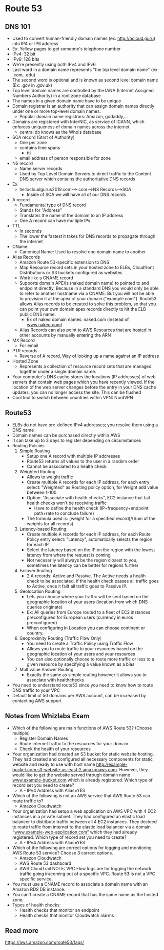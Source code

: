 # Route 53

## DNS 101
- Used to convert human-friendly domain names (ex:  http://acloud.guru) into IP4 or IP6 address
- Ex:  Yellow pages to get someone's telephone number
- IPv4:  32 bit
- IPv6:  128 bits
- We're presently using both IPv4 and IPv6
- Last word in a domain name represents "the top level domain name" (ex:  .com, .edu)
- The second word is optional and is known as second level domain name (Ex:  .gov in .gov.uk)
- Top level domain names are controlled by the IANA (Internet Assigned Numbers Authority) in a root zone database
- The names in a given domain name have to be unique
- Domain registrar is an authority that can assign domain names directly under one or more top-level domain names.
    - Popular domain name registrars: Amazon, godaddy,...
- Domains are registered with InterNIC, as service of ICANN, which enforces uniqueness of domain names across the internet
    - central db knows as the WhoIs database
- SOA record (Start of Authority)
    - One per zone
    - contains time spans
        - ttl
    - email address of person responsible for zone
- NS record
    - Name server records
    - Used by Top Level Domain Servers to direct traffic to the Content DNS server which contains the authoritative DNS records
- Ex:
    - hellocloudgurus2019.com-->.com-->NS Records-->SOA
        - Inside of SOA we will have all of our DNS records
- A record
    - Fundamental type of DNS record
    - Stands for "Address"
    - Translates the name of the domain to an IP address
    - One A record can have multiple IPs
- TTL
    - In seconds
    - The lower the fastest it takes for DNS records to propagate through the internet
- CName
    - Canonical Name:  Used to resolve one domain name to another
- Alias Records
    - Amazon Route 53-specific extension to DNS
    - Map Resource record sets in your hosted zone to ELBs, Cloudfront Distributions or S3 buckets configured as websites
    - Work like a CNAME record
    - Supports domain APEXs (naked domain name) to pointed to and endpoint directly. Because in a standard DNS you would only be able to refer to another hostname via a CNAME. But you will not be able to provision it at the apex of your domain ("example.com"). Route53 allows Alias records to be created to solve this problem, so that you can point your own domain apex records directly to hit the ELB public DNS name.
        - Ex of naked domain names:  naked.com (instead of www.naked.com)
    - Alias Records can also point to AWS Resources that are hosted in other accounts by manually entering the ARN
- MX Record
    - For email
- PTR records
    - Reverse of A record, Way of looking up a name against an IP address
- Hosted Zone
    - Represents a collection of resource record sets that are managed together under a single domain name.
- Your computer's DNS cache stores the locations (IP addresses) of web servers that contain web pages which you have recently viewed. If the location of the web server changes before the entry in your DNS cache updates, you can no longer access the site.  This can be flushed
- Cool tool to switch between countries within VPN:  NordVPN

## Route53
- ELBs do not have pre-defined IPv4 addresses; you resolve them using a DNS name
- Domain names can be purchased directly within AWS
- It can take up to 3 days to register depending on circumstances
- Routing Policies
    1. Simple Routing
        - Setup one A record with multiple IP addresses
        - Route53 returns all values to the user in a random order
        - Cannot be associated to a health check
    2. Weighted Routing
        - Allows to weight traffic
        - Create multiple A records for each IP address, for each entry select:  "Weighted" as Routing policy option, for Weight add value between 1-100. 
        - Option:  "Associate with health checks", EC2 instance that fail health checks won't be receiving traffic 
            - Have to define the health check (IP+frequency+endpoint path+rate to conclude failure)
        - The formula used is:  (weight for a specified record)/(Sum of the weights for all records)
    3. Latency-based Routing
        - Create multiple A records for each IP address, for each Route Policy entry select:  "Latency", automatically selects the region for each IP
        - Select the latency based on the IP on the region with the lowest latency from where the request is coming
        - Not necesarily will always be the region closest to you, sometimes the latency can be better for regions further
    4. Failover Routing
        - 2 A records:  Active and Passive.  The Active needs a health check to be associated, if the health check passes all traffic goes to Active, once it failt all traffic goes to Passive IP.
    5. Geolocation Routing
        - Lets you choose where your traffic will be sent based on the geographic location of your users (location from which DNS queries originate)
        - Ex:  All queries from Europe routed to a fleet of EC2 instances preconfigured for European users (currency in euros preconfigured)
        - When configuring in Location you can choose continent or country.
    6. Geoproximity Routing (Traffic Flow Only)
        - You need to create a Traffic Policy using Traffic Flow 
        - Allows you to route traffic to your resources based on the geographic location of your users and your resources
        - You can also optionally choose to route more traffic or less to a given resource by specifying a value known as a bias
    7. Multivalue Answer Routing
        - Exactly the same as simple routing however it allows you to associate with healthchecks 
- You need to understand route53 since you need to know how to route DNS traffic to your VPC
- Default limit of 50 domains per AWS account, can be increased by contacting AWS support

## Notes from Whizlabs Exam
- Which of the following are main functions of AWS Route 53? (Choose multiple)
    - Register Domain Names
    - Route Internet traffic to the resources for your domain
    - Check the health of your resources
- Your organization had created an S3 bucket for static website hosting. They had created and configured all necessary components for static website and ready to use with host name http://example-bucket.com.s3-website-us-east-2.amazonaws.com. However, they would like to get the website served through domain name www.example-bucket.com which is already registered. Which type of record set you need to create?
    - A - IPv4 Address with Alias=YES
- Which of the following is not an AWS service that AWS Route 53 can route traffic to?
    - Amazon Cloudwatch
- Your organization had setup a web application on AWS VPC with 4 EC2 instances in a private subnet. They had configured an elastic load balancer to distribute traffic between all 4 EC2 instances. They decided to route traffic from internet to the elastic load balancer via a domain “www.example-web-application.com” which they had already registered. Which type of record set you need to create?
    - A - IPv4 Address with Alias=YES
- Which of the following are correct options for logging and monitoring AWS Route 53 service? Choose 3 correct options.
    - Amazon Cloudwatch
    - AWS Route 53 dashboard
    - AWS CloudTrail
    NOTE:  VPC Flow logs are for logging the network traffic going in/coming out of a specific VPC. Route 53 is not a VPC specific service.
- You must use a CNAME record to associate a domain name with an Amazon RDS DB instance.
- You can't create a CNAME record that has the same name as the hosted zone.
- Types of health checks:
    - Health checks that monitor an endpoint
    - Health checks that monitor Cloudwatch alarms





## Read more
https://aws.amazon.com/route53/faqs/

